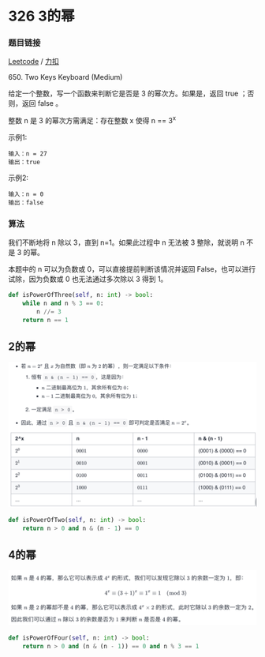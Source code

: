# 326 3的幂

### 题目链接

[Leetcode](https://leetcode.com/problems/2-keys-keyboard/) / [力扣](https://leetcode-cn.com/problems/2-keys-keyboard/)

650\.  Two Keys Keyboard (Medium)

给定一个整数，写一个函数来判断它是否是 3 的幂次方。如果是，返回 true ；否则，返回 false 。

整数 n 是 3 的幂次方需满足：存在整数 x 使得 n == 3<sup>x</sup> 


示例1:

```
输入：n = 27
输出：true
```

示例2:

```
输入：n = 0
输出：false
```

### 算法

我们不断地将 n 除以 3，直到 n=1。如果此过程中 n 无法被 3 整除，就说明 n 不是 3 的幂。

本题中的 n 可以为负数或 0，可以直接提前判断该情况并返回 False，也可以进行试除，因为负数或 0 也无法通过多次除以 3 得到 1。


```python
def isPowerOfThree(self, n: int) -> bool:
    while n and n % 3 == 0:
        n //= 3
    return n == 1
```

## 2的幂

![](../pics/22.png)
```python
def isPowerOfTwo(self, n: int) -> bool:
    return n > 0 and n & (n - 1) == 0
```

## 4的幂

![](../pics/4.png)

```python
def isPowerOfFour(self, n: int) -> bool:
    return n > 0 and (n & (n - 1)) == 0 and n % 3 == 1
```